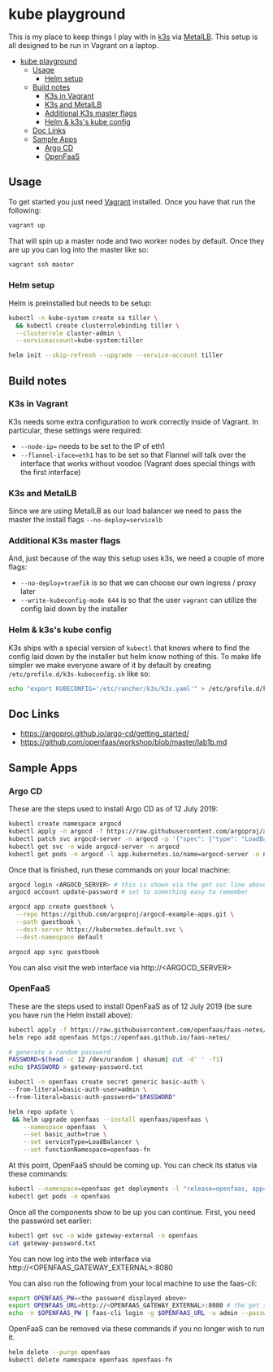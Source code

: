 # kube playground

This is my place to keep things I play with in [k3s](https://k3s.io/) via [MetalLB](https://metallb.universe.tf/). This setup is all designed to be run in Vagrant on a laptop.

- [kube playground](#kube-playground)
  - [Usage](#Usage)
    - [Helm setup](#Helm-setup)
  - [Build notes](#Build-notes)
    - [K3s in Vagrant](#K3s-in-Vagrant)
    - [K3s and MetalLB](#K3s-and-MetalLB)
    - [Additional K3s master flags](#Additional-K3s-master-flags)
    - [Helm & k3s's kube config](#Helm--k3ss-kube-config)
  - [Doc Links](#Doc-Links)
  - [Sample Apps](#Sample-Apps)
    - [Argo CD](#Argo-CD)
    - [OpenFaaS](#OpenFaaS)

## Usage

To get started you just need [Vagrant](https://www.vagrantup.com/) installed. Once you have that run the following:

```bash
vagrant up
```

That will spin up a master node and two worker nodes by default. Once they are up you can log into the master like so:

```bash
vagrant ssh master
```

### Helm setup

Helm is preinstalled but needs to be setup:

```bash
kubectl -n kube-system create sa tiller \
  && kubectl create clusterrolebinding tiller \
  --clusterrole cluster-admin \
  --serviceaccount=kube-system:tiller

helm init --skip-refresh --upgrade --service-account tiller
```

## Build notes

### K3s in Vagrant

K3s needs some extra configuration to work correctly inside of Vagrant. In particular, these settings were required:

- `--node-ip=` needs to be set to the IP of eth1
- `--flannel-iface=eth1` has to be set so that Flannel will talk over the interface that works without voodoo (Vagrant does special things with the first interface)

### K3s and MetalLB

Since we are using MetalLB as our load balancer we need to pass the master the install flags `--no-deploy=servicelb`

### Additional K3s master flags

And, just because of the way this setup uses k3s, we need a couple of more flags:

- `--no-deploy=traefik` is so that we can choose our own ingress / proxy later
- `--write-kubeconfig-mode 644` is so that the user `vagrant` can utilize the config laid down by the installer

### Helm & k3s's kube config

K3s ships with a special version of `kubectl` that knows where to find the config laid down by the installer but helm know nothing of this. To make life simpler we make everyone aware of it by default by creating `/etc/profile.d/k3s-kubeconfig.sh` like so:

```bash
echo "export KUBECONFIG='/etc/rancher/k3s/k3s.yaml'" > /etc/profile.d/k3s-kubeconfig.sh
```

## Doc Links

- https://argoproj.github.io/argo-cd/getting_started/
- https://github.com/openfaas/workshop/blob/master/lab1b.md

## Sample Apps

### Argo CD

These are the steps used to install Argo CD as of 12 July 2019:

```bash
kubectl create namespace argocd
kubectl apply -n argocd -f https://raw.githubusercontent.com/argoproj/argo-cd/stable/manifests/install.yaml
kubectl patch svc argocd-server -n argocd -p '{"spec": {"type": "LoadBalancer"}}'
kubectl get svc -o wide argocd-server -n argocd
kubectl get pods -n argocd -l app.kubernetes.io/name=argocd-server -o name | cut -d'/' -f 2
```

Once that is finished, run these commands on your local machine:

```bash
argocd login <ARGOCD_SERVER> # this is shown via the get svc line above
argocd account update-password # set to something easy to remember

argocd app create guestbook \
  --repo https://github.com/argoproj/argocd-example-apps.git \
  --path guestbook \
  --dest-server https://kubernetes.default.svc \
  --dest-namespace default

argocd app sync guestbook
```

You can also visit the web interface via http://<ARGOCD_SERVER>

### OpenFaaS

These are the steps used to install OpenFaaS as of 12 July 2019 (be sure you have run the Helm install above):

```bash
kubectl apply -f https://raw.githubusercontent.com/openfaas/faas-netes/master/namespaces.yml
helm repo add openfaas https://openfaas.github.io/faas-netes/

# generate a random password
PASSWORD=$(head -c 12 /dev/urandom | shasum| cut -d' ' -f1)
echo $PASSWORD > gateway-password.txt

kubectl -n openfaas create secret generic basic-auth \
--from-literal=basic-auth-user=admin \
--from-literal=basic-auth-password="$PASSWORD"

helm repo update \
 && helm upgrade openfaas --install openfaas/openfaas \
    --namespace openfaas  \
    --set basic_auth=true \
    --set serviceType=LoadBalancer \
    --set functionNamespace=openfaas-fn
```

At this point, OpenFaaS should be coming up. You can check its status via these commands:

```bash
kubectl --namespace=openfaas get deployments -l "release=openfaas, app=openfaas"
kubectl get pods -n openfaas
```

Once all the components show to be up you can continue. First, you need the password set earlier:

```bash
kubectl get svc -o wide gateway-external -n openfaas
cat gateway-password.txt
```

You can now log into the web interface via http://<OPENFAAS_GATEWAY_EXTERNAL>:8080

You can also run the following from your local machine to use the faas-cli:

```bash
export OPENFAAS_PW=<the password displayed above>
export OPENFAAS_URL=http://<OPENFAAS_GATEWAY_EXTERNAL>:8080 # the get svc command above will show you the address
echo -n $OPENFAAS_PW | faas-cli login -g $OPENFAAS_URL -u admin --password-stdin
```

OpenFaaS can be removed via these commands if you no longer wish to run it.

```bash
helm delete --purge openfaas
kubectl delete namespace openfaas openfaas-fn
```
